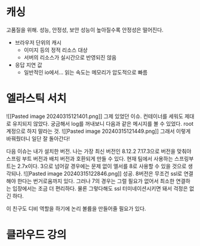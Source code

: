 # 캐싱
고품질을 위해. 
성능, 안정성, 보안
성능이 높아질수록 안정성은 떨어진다.

- 브라우저 단위의 캐시
	- 이미지 등의 정적 리소스 대상
	- 서버의 리소스가 실시간으로 반영되진 않음
- 응답 지연 값
	- 일반적인 io에서... 읽는 속도는 메모리가 압도적으로 빠름

# 엘라스틱 서치
![[Pasted image 20240315121401.png]]
그제 있었던 이슈. 컨테이너를 세워도 제대로 유지되지 않았다. 
궁금해서 log를 꺼내보니 다음과 같은 메시지를 볼 수 있었다.
root 계정으로 하지 말라는 것. 
![[Pasted image 20240315121449.png]]
그래서 이렇게 바꿔줬더니 일단 잘 돌아간다!

다음 이슈는 내가 설치한 버전. 나는 가장 최신 버전인 8.12.2
7.17.3으로 버전을 맞춰야 스프링 부트 버전과 배치 버전과 호환되게 만들 수 있다. 
현재 팀에서 사용하는 스프링부트는 2.7x이다. 3으로 넘어갈 경우에는 문제 없이 엘서를 8로 사용할 수 있을 것으로 생각되나.
![[Pasted image 20240315122846.png]]
성공. 8버전은 무조건 ssl로 연결해야 한다는 번거로움까지 있다. 그러나 7의 경우는 그럴 필요가 없어서 최소한 연결하는 입장에서는 조금 더 편리하다.
물론 그렇다해도 ssl 터미네이션시키면 돼서 걱정은 없긴 하다. 

이 친구도 디비 역할을 하기에 논리 볼륨을 만들어줄 필요가 있다.






# 클라우드 강의

